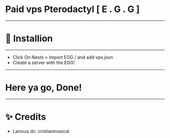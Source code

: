 # Paid vps Pterodactyl [ E . G . G ] 
---------------------
# 🔶 Installion
---------------------
- Click On Nests > Import EGG /  and add vps.json
- Create a server with the EGG!
---------------------
# Here ya go, Done! 
---------------------
# ✨ Credits
- Lanixus  dc: cristianmusical
